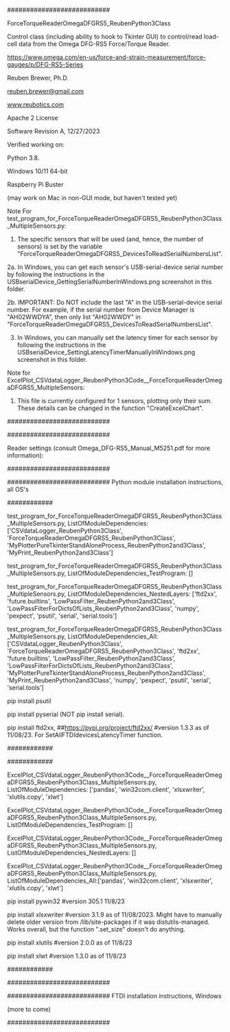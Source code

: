 ###########################

ForceTorqueReaderOmegaDFGRS5_ReubenPython3Class

Control class (including ability to hook to Tkinter GUI) to control/read load-cell data from the Omega DFG-RS5 Force/Torque Reader.

https://www.omega.com/en-us/force-and-strain-measurement/force-gauges/p/DFG-RS5-Series

Reuben Brewer, Ph.D.

reuben.brewer@gmail.com

www.reubotics.com

Apache 2 License

Software Revision A, 12/27/2023

Verified working on:

Python 3.8.

Windows 10/11 64-bit

Raspberry Pi Buster

(may work on Mac in non-GUI mode, but haven't tested yet)

Note For test_program_for_ForceTorqueReaderOmegaDFGRS5_ReubenPython3Class_MultipleSensors.py:

1. The specific sensors that will be used (and, hence, the number of sensors) is set by the variable "ForceTorqueReaderOmegaDFGRS5_DevicesToReadSerialNumbersList".

2a. In Windows, you can get each sensor's USB-serial-device serial number by following the instructions in the USBserialDevice_GettingSerialNumberInWindows.png screenshot in this folder.

2b. IMPORTANT: Do NOT include the last "A" in the USB-serial-device serial number. For example, if the serial number from Device Manager is "AH02WWDYA", then only list "AH02WWDY" in "ForceTorqueReaderOmegaDFGRS5_DevicesToReadSerialNumbersList".

3. In Windows, you can manually set the latency timer for each sensor by following the instructions in the USBserialDevice_SettingLatencyTimerManuallyInWindows.png screenshot in this folder.

Note for ExcelPlot_CSVdataLogger_ReubenPython3Code__ForceTorqueReaderOmegaDFGRS5_MultipleSensors:

1. This file is currently configured for 1 sensors, plotting only their sum. These details can be changed in the function "CreateExcelChart".

###########################

###########################

Reader settings (consult Omega_DFG-RS5_Manual_M5251.pdf for more information):

###########################

########################### Python module installation instructions, all OS's

############

test_program_for_ForceTorqueReaderOmegaDFGRS5_ReubenPython3Class_MultipleSensors.py, ListOfModuleDependencies: ['CSVdataLogger_ReubenPython3Class', 'ForceTorqueReaderOmegaDFGRS5_ReubenPython3Class', 'MyPlotterPureTkinterStandAloneProcess_ReubenPython2and3Class', 'MyPrint_ReubenPython2and3Class']

test_program_for_ForceTorqueReaderOmegaDFGRS5_ReubenPython3Class_MultipleSensors.py, ListOfModuleDependencies_TestProgram: []

test_program_for_ForceTorqueReaderOmegaDFGRS5_ReubenPython3Class_MultipleSensors.py, ListOfModuleDependencies_NestedLayers: ['ftd2xx', 'future.builtins', 'LowPassFilter_ReubenPython2and3Class', 'LowPassFilterForDictsOfLists_ReubenPython2and3Class', 'numpy', 'pexpect', 'psutil', 'serial', 'serial.tools']

test_program_for_ForceTorqueReaderOmegaDFGRS5_ReubenPython3Class_MultipleSensors.py, ListOfModuleDependencies_All:['CSVdataLogger_ReubenPython3Class', 'ForceTorqueReaderOmegaDFGRS5_ReubenPython3Class', 'ftd2xx', 'future.builtins', 'LowPassFilter_ReubenPython2and3Class', 'LowPassFilterForDictsOfLists_ReubenPython2and3Class', 'MyPlotterPureTkinterStandAloneProcess_ReubenPython2and3Class', 'MyPrint_ReubenPython2and3Class', 'numpy', 'pexpect', 'psutil', 'serial', 'serial.tools']

pip install psutil

pip install pyserial (NOT pip install serial).

pip install ftd2xx, ##https://pypi.org/project/ftd2xx/ #version 1.3.3 as of 11/08/23. For SetAllFTDIdevicesLatencyTimer function.

############

############

ExcelPlot_CSVdataLogger_ReubenPython3Code__ForceTorqueReaderOmegaDFGRS5_ReubenPython3Class_MultipleSensors.py, ListOfModuleDependencies: ['pandas', 'win32com.client', 'xlsxwriter', 'xlutils.copy', 'xlwt']

ExcelPlot_CSVdataLogger_ReubenPython3Code__ForceTorqueReaderOmegaDFGRS5_ReubenPython3Class_MultipleSensors.py, ListOfModuleDependencies_TestProgram: []

ExcelPlot_CSVdataLogger_ReubenPython3Code__ForceTorqueReaderOmegaDFGRS5_ReubenPython3Class_MultipleSensors.py, ListOfModuleDependencies_NestedLayers: []

ExcelPlot_CSVdataLogger_ReubenPython3Code__ForceTorqueReaderOmegaDFGRS5_ReubenPython3Class_MultipleSensors.py, ListOfModuleDependencies_All:['pandas', 'win32com.client', 'xlsxwriter', 'xlutils.copy', 'xlwt']

pip install pywin32         #version 305.1 11/8/23

pip install xlsxwriter      #version 3.1.9 as of 11/08/2023. Might have to manually delete older version from /lib/site-packages if it was distutils-managed. Works overall, but the function ".set_size" doesn't do anything.

pip install xlutils         #version 2.0.0 as of 11/8/23

pip install xlwt            #version 1.3.0 as of 11/8/23

############

###########################

########################### FTDI installation instructions, Windows

(more to come)

###########################
